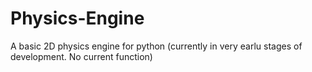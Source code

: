 # Physics-Engine
A basic 2D physics engine for python (currently in very earlu stages of development. No current function)
